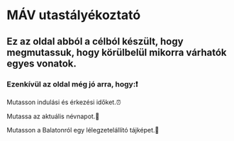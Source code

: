 # MÁV utastályékoztató

## Ez az oldal abból a célból készült, hogy megmutassuk, hogy körülbelül mikorra várhatók egyes vonatok.
### Ezenkívül az oldal még jó arra, hogy:❗

Mutasson indulási és érkezési időket.⏰

Mutassa az aktuális névnapot.📅

Mutasson a Balatonról egy lélegzetelállító tájképet.🌅



